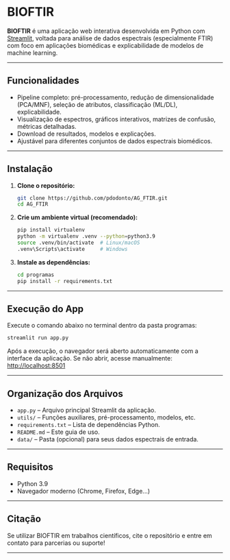 # BIOFTIR

**BIOFTIR** é uma aplicação web interativa desenvolvida em Python com [Streamlit](https://streamlit.io/), voltada para análise de dados espectrais (especialmente FTIR) com foco em aplicações biomédicas e explicabilidade de modelos de machine learning.

---

## Funcionalidades

* Pipeline completo: pré-processamento, redução de dimensionalidade (PCA/MNF), seleção de atributos, classificação (ML/DL), explicabilidade.
* Visualização de espectros, gráficos interativos, matrizes de confusão, métricas detalhadas.
* Download de resultados, modelos e explicações.
* Ajustável para diferentes conjuntos de dados espectrais biomédicos.

---

## Instalação

1. **Clone o repositório:**

   ```bash
   git clone https://github.com/pdodonto/AG_FTIR.git
   cd AG_FTIR
   ```

2. **Crie um ambiente virtual (recomendado):**

   ```bash
   pip install virtualenv
   python -m virtualenv .venv --python=python3.9
   source .venv/bin/activate  # Linux/macOS
   .venv\Scripts\activate     # Windows
   ```

3. **Instale as dependências:**

   ```bash
   cd programas
   pip install -r requirements.txt
   ```

---

## Execução do App

Execute o comando abaixo no terminal dentro da pasta programas:

```bash
streamlit run app.py
```


Após a execução, o navegador será aberto automaticamente com a interface da aplicação.
Se não abrir, acesse manualmente: [http://localhost:8501](http://localhost:8501)

---

## Organização dos Arquivos

* `app.py`           – Arquivo principal Streamlit da aplicação.
* `utils/`           – Funções auxiliares, pré-processamento, modelos, etc.
* `requirements.txt` – Lista de dependências Python.
* `README.md`        – Este guia de uso.
* `data/`            – Pasta (opcional) para seus dados espectrais de entrada.

---


## Requisitos

* Python 3.9
* Navegador moderno (Chrome, Firefox, Edge...)

---


## Citação

Se utilizar BIOFTIR em trabalhos científicos, cite o repositório e entre em contato para parcerias ou suporte!

---


